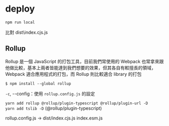 # deploy

`npm run local`

比對 dist\index.cjs.js

## Rollup

Rollup 是一個 JavaScript 的打包工具，目前我們常使用的 Webpack 也常拿來跟他做比較，基本上兩者皆能達到我們想要的效果，但其各自有較擅長的領域，Webpack 適合應用程式的打包，而 Rollup 則比較適合 library 的打包

`$ npm install --global rollup`

`-c`, --config：使用 `rollup.config.js` 的設定

`yarn add rollup @rollup/plugin-typescript @rollup/plugin-url -D`  
`yarn add tslib -D` (@rollup/plugin-typescript)

rollup.config.js -> dist/index.cjs.js index.esm.js
